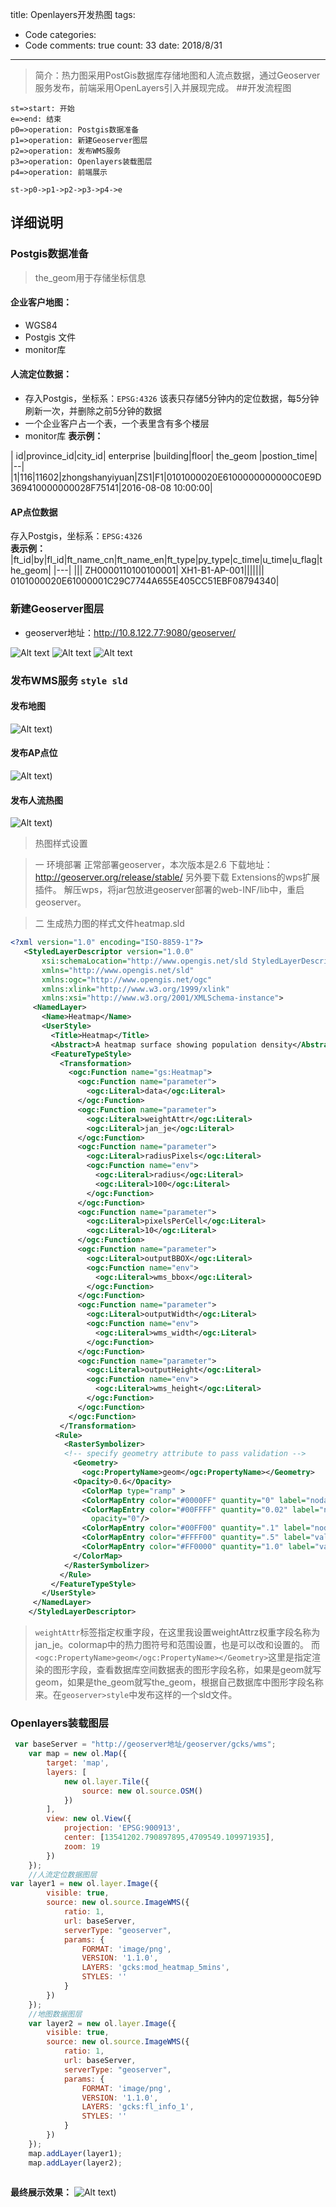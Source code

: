 title: Openlayers开发热图
tags: 
  - Code
categories: 
  - Code
comments: true
count: 33
date: 2018/8/31
---
  >简介：热力图采用PostGis数据库存储地图和人流点数据，通过Geoserver服务发布，前端采用OpenLayers引入并展现完成。
##开发流程图
```flow
st=>start: 开始
e=>end: 结束
p0=>operation: Postgis数据准备
p1=>operation: 新建Geoserver图层
p2=>operation: 发布WMS服务
p3=>operation: Openlayers装载图层
p4=>operation: 前端展示

st->p0->p1->p2->p3->p4->e

```
## 详细说明
### Postgis数据准备
>the_geom用于存储坐标信息
#### 企业客户地图：
- WGS84
- Postgis 文件  
- monitor库

#### 人流定位数据：
- 存入Postgis，坐标系：`EPSG:4326`  该表只存储5分钟内的定位数据，每5分钟刷新一次，并删除之前5分钟的数据 
- 一个企业客户占一个表，一个表里含有多个楼层
- monitor库
**表示例：**

| id|province_id|city_id| enterprise |building|floor| the_geom |postion_time|
|--|
|1|116|11602|zhongshanyiyuan|ZS1|F1|0101000020E6100000000000C0E9D369410000000028F75141|2016-08-08 10:00:00|

#### AP点位数据
存入Postgis，坐标系：`EPSG:4326`  
**表示例：**
|ft_id|by|fl_id|ft_name_cn|ft_name_en|ft_type|py_type|c_time|u_time|u_flag|the_geom|
|---|
|||		ZH0000110100100001|	XH1-B1-AP-001|||||||							0101000020E61000001C29C7744A655E405CC51EBF08794340|

### 新建Geoserver图层

- geoserver地址：http://10.8.122.77:9080/geoserver/


![Alt text](blob:/images/9d2ed800e5e5f70452c0c247004a518f.png)
![Alt text](blob:/images/7af94e442d6feb858bc15a2eb4e6718e.png)
![Alt text](blob:/images/78c06894437a2b7354ade6bfbbbd4940.png)



### 发布WMS服务 `style sld`
#### 发布地图
![Alt text](./1470730642396.png))

#### 发布AP点位
![Alt text](./1470730713092.png))

#### 发布人流热图
![Alt text](./1470730768412.png))

>热图样式设置

>一 环境部署
>正常部署geoserver，本次版本是2.6
>下载地址：http://geoserver.org/release/stable/
>另外要下载
>Extensions的wps扩展插件。
>解压wps，将jar包放进geoserver部署的web-INF/lib中，重启geoserver。


>二 生成热力图的样式文件heatmap.sld

```xml
<?xml version="1.0" encoding="ISO-8859-1"?>  
   <StyledLayerDescriptor version="1.0.0"  
       xsi:schemaLocation="http://www.opengis.net/sld StyledLayerDescriptor.xsd"  
       xmlns="http://www.opengis.net/sld"  
       xmlns:ogc="http://www.opengis.net/ogc"  
       xmlns:xlink="http://www.w3.org/1999/xlink"  
       xmlns:xsi="http://www.w3.org/2001/XMLSchema-instance">  
     <NamedLayer>  
       <Name>Heatmap</Name>  
       <UserStyle>  
         <Title>Heatmap</Title>  
         <Abstract>A heatmap surface showing population density</Abstract>  
         <FeatureTypeStyle>  
           <Transformation>  
             <ogc:Function name="gs:Heatmap">  
               <ogc:Function name="parameter">  
                 <ogc:Literal>data</ogc:Literal>  
               </ogc:Function>  
               <ogc:Function name="parameter">  
                 <ogc:Literal>weightAttr</ogc:Literal>  
                 <ogc:Literal>jan_je</ogc:Literal>  
               </ogc:Function>  
               <ogc:Function name="parameter">  
                 <ogc:Literal>radiusPixels</ogc:Literal>  
                 <ogc:Function name="env">  
                   <ogc:Literal>radius</ogc:Literal>  
                   <ogc:Literal>100</ogc:Literal>  
                 </ogc:Function>  
               </ogc:Function>  
               <ogc:Function name="parameter">  
                 <ogc:Literal>pixelsPerCell</ogc:Literal>  
                 <ogc:Literal>10</ogc:Literal>  
               </ogc:Function>  
               <ogc:Function name="parameter">  
                 <ogc:Literal>outputBBOX</ogc:Literal>  
                 <ogc:Function name="env">  
                   <ogc:Literal>wms_bbox</ogc:Literal>  
                 </ogc:Function>  
               </ogc:Function>  
               <ogc:Function name="parameter">  
                 <ogc:Literal>outputWidth</ogc:Literal>  
                 <ogc:Function name="env">  
                   <ogc:Literal>wms_width</ogc:Literal>  
                 </ogc:Function>  
               </ogc:Function>  
               <ogc:Function name="parameter">  
                 <ogc:Literal>outputHeight</ogc:Literal>  
                 <ogc:Function name="env">  
                   <ogc:Literal>wms_height</ogc:Literal>  
                 </ogc:Function>  
               </ogc:Function>  
             </ogc:Function>  
           </Transformation>  
          <Rule>  
            <RasterSymbolizer>  
            <!-- specify geometry attribute to pass validation -->  
              <Geometry>  
                <ogc:PropertyName>geom</ogc:PropertyName></Geometry>  
              <Opacity>0.6</Opacity>  
                <ColorMap type="ramp" >  
                <ColorMapEntry color="#0000FF" quantity="0" label="nodata" opacity="0"/>  
                <ColorMapEntry color="#00FFFF" quantity="0.02" label="nodata"  
                  opacity="0"/>  
                <ColorMapEntry color="#00FF00" quantity=".1" label="nodata"/>  
                <ColorMapEntry color="#FFFF00" quantity=".5" label="values" />  
                <ColorMapEntry color="#FF0000" quantity="1.0" label="values" />  
              </ColorMap>  
            </RasterSymbolizer>  
           </Rule>  
         </FeatureTypeStyle>  
       </UserStyle>  
     </NamedLayer>  
    </StyledLayerDescriptor>  
```

>`weightAttr`标签指定权重字段，在这里我设置weightAttrz权重字段名称为jan_je。colormap中的热力图符号和范围设置，也是可以改和设置的。
而`<ogc:PropertyName>geom</ogc:PropertyName></Geometry>`这里是指定渲染的图形字段，查看数据库空间数据表的图形字段名称，如果是geom就写geom，如果是the_geom就写the_geom，根据自己数据库中图形字段名称来。在`geoserver>style`中发布这样的一个sld文件。  

### Openlayers装载图层

```javascript
 var baseServer = "http://geoserver地址/geoserver/gcks/wms";
    var map = new ol.Map({
        target: 'map',
        layers: [
            new ol.layer.Tile({
                source: new ol.source.OSM()
            })
        ],
        view: new ol.View({
            projection: 'EPSG:900913',
            center: [13541202.790897895,4709549.109971935],
            zoom: 19
        })
    });
    //人流定位数据图层
var layer1 = new ol.layer.Image({
        visible: true,
        source: new ol.source.ImageWMS({
            ratio: 1,
            url: baseServer,
            serverType: "geoserver",
            params: {
                FORMAT: 'image/png',
                VERSION: '1.1.0',
                LAYERS: 'gcks:mod_heatmap_5mins',
                STYLES: ''
            }
        })
    });
    //地图数据图层
    var layer2 = new ol.layer.Image({
        visible: true,
        source: new ol.source.ImageWMS({
            ratio: 1,
            url: baseServer,
            serverType: "geoserver",
            params: {
                FORMAT: 'image/png',
                VERSION: '1.1.0',
                LAYERS: 'gcks:fl_info_1',
                STYLES: ''
            }
        })
    });
    map.addLayer(layer1);
    map.addLayer(layer2);
   
```

**最终展示效果：**
![Alt text](./1470731868345.png))




